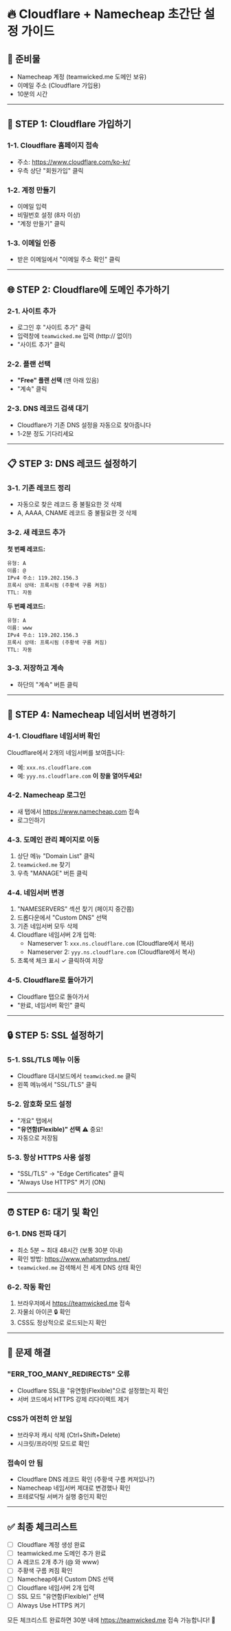 # 🔥 Cloudflare + Namecheap 초간단 설정 가이드

## 📝 준비물
- Namecheap 계정 (teamwicked.me 도메인 보유)
- 이메일 주소 (Cloudflare 가입용)
- 10분의 시간

---

## 🎯 STEP 1: Cloudflare 가입하기

### 1-1. Cloudflare 홈페이지 접속
- 주소: https://www.cloudflare.com/ko-kr/
- 우측 상단 "회원가입" 클릭

### 1-2. 계정 만들기
- 이메일 입력
- 비밀번호 설정 (8자 이상)
- "계정 만들기" 클릭

### 1-3. 이메일 인증
- 받은 이메일에서 "이메일 주소 확인" 클릭

---

## 🌐 STEP 2: Cloudflare에 도메인 추가하기

### 2-1. 사이트 추가
- 로그인 후 "사이트 추가" 클릭
- 입력창에 `teamwicked.me` 입력 (http:// 없이!)
- "사이트 추가" 클릭

### 2-2. 플랜 선택
- **"Free" 플랜 선택** (맨 아래 있음)
- "계속" 클릭

### 2-3. DNS 레코드 검색 대기
- Cloudflare가 기존 DNS 설정을 자동으로 찾아줍니다
- 1-2분 정도 기다리세요

---

## 📋 STEP 3: DNS 레코드 설정하기

### 3-1. 기존 레코드 정리
- 자동으로 찾은 레코드 중 불필요한 것 삭제
- A, AAAA, CNAME 레코드 중 불필요한 것 삭제

### 3-2. 새 레코드 추가
**첫 번째 레코드:**
```
유형: A
이름: @
IPv4 주소: 119.202.156.3
프록시 상태: 프록시됨 (주황색 구름 켜짐)
TTL: 자동
```

**두 번째 레코드:**
```
유형: A
이름: www
IPv4 주소: 119.202.156.3
프록시 상태: 프록시됨 (주황색 구름 켜짐)
TTL: 자동
```

### 3-3. 저장하고 계속
- 하단의 "계속" 버튼 클릭

---

## 🔄 STEP 4: Namecheap 네임서버 변경하기

### 4-1. Cloudflare 네임서버 확인
Cloudflare에서 2개의 네임서버를 보여줍니다:
- 예: `xxx.ns.cloudflare.com`
- 예: `yyy.ns.cloudflare.com`
**이 창을 열어두세요!**

### 4-2. Namecheap 로그인
- 새 탭에서 https://www.namecheap.com 접속
- 로그인하기

### 4-3. 도메인 관리 페이지로 이동
1. 상단 메뉴 "Domain List" 클릭
2. `teamwicked.me` 찾기
3. 우측 "MANAGE" 버튼 클릭

### 4-4. 네임서버 변경
1. "NAMESERVERS" 섹션 찾기 (페이지 중간쯤)
2. 드롭다운에서 "Custom DNS" 선택
3. 기존 네임서버 모두 삭제
4. Cloudflare 네임서버 2개 입력:
   - Nameserver 1: `xxx.ns.cloudflare.com` (Cloudflare에서 복사)
   - Nameserver 2: `yyy.ns.cloudflare.com` (Cloudflare에서 복사)
5. 초록색 체크 표시 ✓ 클릭하여 저장

### 4-5. Cloudflare로 돌아가기
- Cloudflare 탭으로 돌아가서
- "완료, 네임서버 확인" 클릭

---

## 🔒 STEP 5: SSL 설정하기

### 5-1. SSL/TLS 메뉴 이동
- Cloudflare 대시보드에서 `teamwicked.me` 클릭
- 왼쪽 메뉴에서 "SSL/TLS" 클릭

### 5-2. 암호화 모드 설정
- "개요" 탭에서
- **"유연함(Flexible)" 선택** ⚠️ 중요!
- 자동으로 저장됨

### 5-3. 항상 HTTPS 사용 설정
- "SSL/TLS" → "Edge Certificates" 클릭
- "Always Use HTTPS" 켜기 (ON)

---

## ⏰ STEP 6: 대기 및 확인

### 6-1. DNS 전파 대기
- 최소 5분 ~ 최대 48시간 (보통 30분 이내)
- 확인 방법: https://www.whatsmydns.net/
- `teamwicked.me` 검색해서 전 세계 DNS 상태 확인

### 6-2. 작동 확인
1. 브라우저에서 https://teamwicked.me 접속
2. 자물쇠 아이콘 🔒 확인
3. CSS도 정상적으로 로드되는지 확인

---

## 🚨 문제 해결

### "ERR_TOO_MANY_REDIRECTS" 오류
- Cloudflare SSL을 "유연함(Flexible)"으로 설정했는지 확인
- 서버 코드에서 HTTPS 강제 리다이렉트 제거

### CSS가 여전히 안 보임
- 브라우저 캐시 삭제 (Ctrl+Shift+Delete)
- 시크릿/프라이빗 모드로 확인

### 접속이 안 됨
- Cloudflare DNS 레코드 확인 (주황색 구름 켜져있나?)
- Namecheap 네임서버 제대로 변경했나 확인
- 프테로닥틸 서버가 실행 중인지 확인

---

## ✅ 최종 체크리스트

- [ ] Cloudflare 계정 생성 완료
- [ ] teamwicked.me 도메인 추가 완료
- [ ] A 레코드 2개 추가 (@ 와 www)
- [ ] 주황색 구름 켜짐 확인
- [ ] Namecheap에서 Custom DNS 선택
- [ ] Cloudflare 네임서버 2개 입력
- [ ] SSL 모드 "유연함(Flexible)" 선택
- [ ] Always Use HTTPS 켜기

모든 체크리스트 완료하면 30분 내에 https://teamwicked.me 접속 가능합니다! 🎉